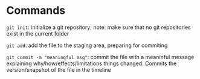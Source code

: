 # Commands

`git init`: initialize a git repository; note: make sure that no git repositories exist in the current folder

`git add`: add the file to the staging area, preparing for commiting

`git commit -m "meaningful msg"`: commit the file with a meaninful message explaining why/how/effects/limitations things changed. Commits the version/snapshot of the file in the timeline 

